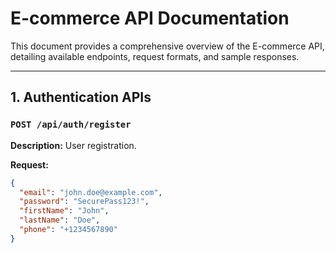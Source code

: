 # E-commerce API Documentation

This document provides a comprehensive overview of the E-commerce API, detailing available endpoints, request formats, and sample responses.

---

## 1. Authentication APIs

### `POST /api/auth/register`

**Description:** User registration.

**Request:**

```json
{
  "email": "john.doe@example.com",
  "password": "SecurePass123!",
  "firstName": "John",
  "lastName": "Doe",
  "phone": "+1234567890"
}